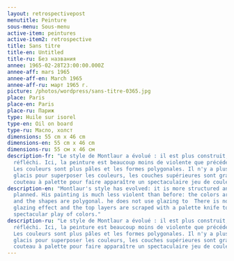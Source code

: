 ```yaml
---
layout: retrospectivepost
menutitle: Peinture
sous-menu: Sous-menu
active-item: peintures
active-item2: retrospective
title: Sans titre
title-en: Untitled
title-ru: Без названия
annee: 1965-02-28T23:00:00.000Z
annee-aff: mars 1965
annee-aff-en: March 1965
annee-aff-ru: март 1965 г.
picture: /photos/wordpress/sans-titre-0365.jpg
place: Paris
place-en: Paris
place-ru: Париж
type: Huile sur isorel
type-en: Oil on board
type-ru: Масло, холст
dimensions: 55 cm x 46 cm
dimensions-en: 55 cm x 46 cm
dimensions-ru: 55 см x 46 см
description-fr: "Le style de Montlaur a évolué : il est plus construit, plus
  réfléchi. Ici, la peinture est beaucoup moins de violente que précédemment.
  Les couleurs sont plus pâles et les formes polygonales. Il n'y a plus de
  glacis pour superposer les couleurs, les couches supérieures sont grattées au
  couteau à palette pour faire apparaître un spectaculaire jeu de couleurs."
description-en: "Montlaur's style has evolved: it is more structured and
  planned. His painting is much less violent than before: the colors are pale
  and the shapes are polygonal. he does not use glazing to  There is no more
  glazing effect and the top layers are scraped with a palette knife to reveal a
  spectacular play of colors."
description-ru: "Le style de Montlaur a évolué : il est plus construit, plus
  réfléchi. Ici, la peinture est beaucoup moins de violente que précédemment.
  Les couleurs sont plus pâles et les formes polygonales. Il n'y a plus de
  glacis pour superposer les couleurs, les couches supérieures sont grattées au
  couteau à palette pour faire apparaître un spectaculaire jeu de couleurs."
---
```

